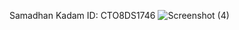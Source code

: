 Samadhan Kadam 
ID: CTO8DS1746
![Screenshot (4)](https://github.com/user-attachments/assets/96e9ff28-213a-4bcc-a67b-4381bfcc9619)
